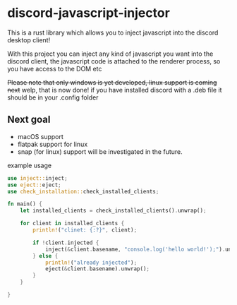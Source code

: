 # discord-javascript-injector
This is a rust library which allows you to inject javascript into the discord desktop client!

With this project you can inject any kind of javascript you want into the discord client, the javascript code is attached to the renderer process, so you have access to the DOM etc

~~Please note that only windows is yet developed, linux support is coming next~~
welp, that is now done!
if you have installed discord with a .deb file it should be in your .config folder

## Next goal
- macOS support
- flatpak support for linux
- snap (for linux) support will be investigated in the future.

example usage
```rs
use inject::inject;
use eject::eject;
use check_installation::check_installed_clients;

fn main() {
    let installed_clients = check_installed_clients().unwrap();

    for client in installed_clients {
        println!("clinet: {:?}", client);

        if !client.injected {
            inject(&client.basename, "console.log('hello world!');").unwrap();
        } else {
            println!("already injected");
            eject(&client.basename).unwrap();
        }
    }

}
```
